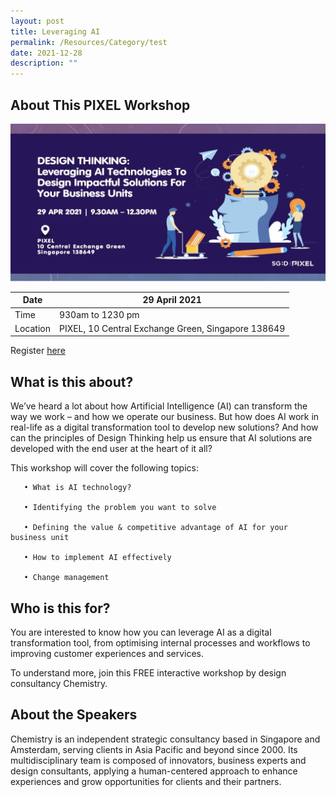 ```yaml
---
layout: post
title: Leveraging AI
permalink: /Resources/Category/test
date: 2021-12-28
description: ""
---
```


## About This PIXEL Workshop

 ![Alt text for image on Isomer site](/images/leveragingAI.png)
 
 
| Date | 29 April 2021 |
| -------- | -------- |
| Time     | 930am to 1230 pm    |
|Location | PIXEL, 10 Central Exchange Green, Singapore 138649  |

Register [here]()

## What is this about?
 

We’ve heard a lot about how Artificial Intelligence (AI) can transform the way we work – and how we operate our business. 
But how does AI work in real-life as a digital transformation tool to develop new solutions? And how can the principles of Design Thinking help us ensure that AI solutions are developed with the end user at the heart of it all?

 

This workshop will cover the following topics:

       • What is AI technology?

       • Identifying the problem you want to solve

       • Defining the value & competitive advantage of AI for your business unit

       • How to implement AI effectively

       • Change management


## Who is this for?

You are interested to know how you can leverage AI as a digital transformation tool, from optimising internal processes and workflows to improving customer experiences and services.

To understand more, join this FREE interactive workshop by design consultancy Chemistry.

## About the Speakers

Chemistry is an independent strategic consultancy based in Singapore and Amsterdam, serving clients in Asia Pacific and beyond since 2000. Its multidisciplinary team is composed of innovators, business experts and design consultants, applying a human-centered approach to enhance experiences and grow opportunities for clients and their partners.


